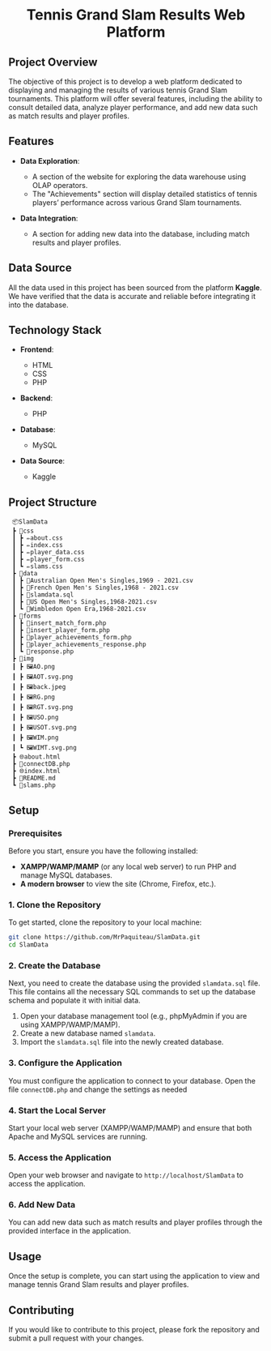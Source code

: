 <h1 align="center">Tennis Grand Slam Results Web Platform

## Project Overview

The objective of this project is to develop a web platform dedicated to displaying and managing the results of various tennis Grand Slam tournaments. This platform will offer several features, including the ability to consult detailed data, analyze player performance, and add new data such as match results and player profiles.

## Features

- **Data Exploration**: 
  - A section of the website for exploring the data warehouse using OLAP operators. 
  - The "Achievements" section will display detailed statistics of tennis players’ performance across various Grand Slam tournaments.

- **Data Integration**: 
  - A section for adding new data into the database, including match results and player profiles.

## Data Source

All the data used in this project has been sourced from the platform **Kaggle**. We have verified that the data is accurate and reliable before integrating it into the database.

## Technology Stack

- **Frontend**: 
  - HTML
  - CSS
  - PHP
  
- **Backend**: 
  - PHP
  
- **Database**: 
  - MySQL

- **Data Source**: 
  - Kaggle

## Project Structure

```
 📦SlamData
 ┣ 📂css
 ┃ ┣ ✏️about.css
 ┃ ┣ ✏️index.css
 ┃ ┣ ✏️player_data.css
 ┃ ┣ ✏️player_form.css
 ┃ ┗ ✏️slams.css
 ┣ 📂data
 ┃ ┣ 📄Australian Open Men's Singles,1969 - 2021.csv
 ┃ ┣ 📄French Open Men's Singles,1968 - 2021.csv
 ┃ ┣ 💾slamdata.sql
 ┃ ┣ 📄US Open Men's Singles,1968-2021.csv
 ┃ ┗ 📄Wimbledon Open Era,1968-2021.csv
 ┣ 📂forms
 ┃ ┣ 🐘insert_match_form.php
 ┃ ┣ 🐘insert_player_form.php
 ┃ ┣ 🐘player_achievements_form.php
 ┃ ┣ 🐘player_achievements_response.php
 ┃ ┗ 🐘response.php
 ┣ 📂img
 ┃ ┣ 🖼️AO.png
 ┃ ┣ 🖼️AOT.svg.png
 ┃ ┣ 🖼️back.jpeg
 ┃ ┣ 🖼️RG.png
 ┃ ┣ 🖼️RGT.svg.png
 ┃ ┣ 🖼️USO.png
 ┃ ┣ 🖼️USOT.svg.png
 ┃ ┣ 🖼️WIM.png
 ┃ ┗ 🖼️WIMT.svg.png
 ┣ 🌐about.html
 ┣ 🐘connectDB.php
 ┣ 🌐index.html
 ┣ 📜README.md
 ┗ 🐘slams.php
```

## Setup

### Prerequisites

Before you start, ensure you have the following installed:

- **XAMPP/WAMP/MAMP** (or any local web server) to run PHP and manage MySQL databases.
- **A modern browser** to view the site (Chrome, Firefox, etc.).

### 1. Clone the Repository

To get started, clone the repository to your local machine:

```bash
git clone https://github.com/MrPaquiteau/SlamData.git
cd SlamData
```

### 2. Create the Database

Next, you need to create the database using the provided `slamdata.sql` file. This file contains all the necessary SQL commands to set up the database schema and populate it with initial data.

1. Open your database management tool (e.g., phpMyAdmin if you are using XAMPP/WAMP/MAMP).
2. Create a new database named `slamdata`.
3. Import the `slamdata.sql` file into the newly created database.

### 3. Configure the Application

You must configure the application to connect to your database. Open the file `connectDB.php` and change the settings as needed

### 4. Start the Local Server

Start your local web server (XAMPP/WAMP/MAMP) and ensure that both Apache and MySQL services are running.

### 5. Access the Application

Open your web browser and navigate to `http://localhost/SlamData` to access the application.

### 6. Add New Data

You can add new data such as match results and player profiles through the provided interface in the application.

## Usage

Once the setup is complete, you can start using the application to view and manage tennis Grand Slam results and player profiles.

## Contributing

If you would like to contribute to this project, please fork the repository and submit a pull request with your changes.
